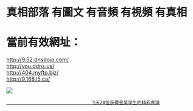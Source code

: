 # 真相部落  有圖文 有音頻 有視頻 有真相<br>
# 當前有效網址：<br>
http://9.52.dnsdojo.com/<br>
http://you.ddns.us/<br>
http://404.myftp.biz/<br>
http://9.168.l5.ca/<br>

<a href="http://9.168.l5.ca/zx/" target="_blank"><img src="http://9.168.l5.ca/pic/2016/11/p7829911a215010452.jpg">

                                   飞天20位获得金奖学生的精彩表演
</a>

